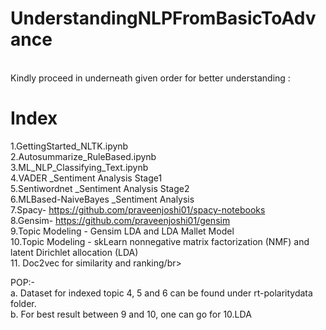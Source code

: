 # UnderstandingNLPFromBasicToAdvance
</br>
Kindly proceed in underneath given order for better understanding :

# Index

 1.GettingStarted_NLTK.ipynb </br>
 2.Autosummarize_RuleBased.ipynb </br>
 3.ML_NLP_Classifying_Text.ipynb </br>
 4.VADER _Sentiment Analysis Stage1 </br>
 5.Sentiwordnet _Sentiment Analysis Stage2 </br>
 6.MLBased-NaiveBayes _Sentiment Analysis</br>
 7.Spacy- https://github.com/praveenjoshi01/spacy-notebooks </br>
 8.Gensim- https://github.com/praveenjoshi01/gensim</br>
 9.Topic Modeling - Gensim LDA and LDA Mallet Model</br>
 10.Topic Modeling - skLearn nonnegative matrix factorization (NMF) and latent Dirichlet allocation (LDA)</br>
 11. Doc2vec for similarity and ranking/br>
 
POP:- </br>
a. Dataset for indexed topic 4, 5 and 6 can be found under rt-polaritydata folder.</br>
b. For best result between 9 and 10, one can go for 10.LDA
